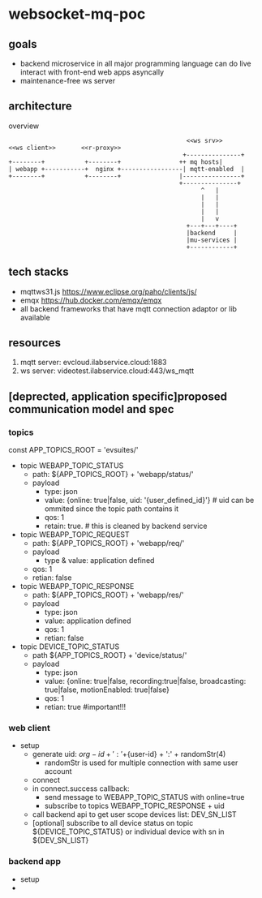 # websocket-mq-poc
## goals
- backend microservice in all major programming language can do live interact with front-end web apps asyncally
- maintenance-free ws server

## architecture
overview

```
                                                 <<ws srv>>
<<ws client>>       <<r-proxy>>
                                                +---------------+
+--------+           +--------+                ++ mq hosts|
| webapp +-----------+  nginx +-----------------| mqtt-enabled  |
+--------+           +--------+                |----------------+
                                               +---------------+
                                                     ^   |
                                                     |   |
                                                     |   |
                                                     |   |
                                                     |   v
                                                 +---+---+----+
                                                 |backend     |
                                                 |mu-services |
                                                 +------------+

```

## tech stacks
- mqttws31.js https://www.eclipse.org/paho/clients/js/
- emqx https://hub.docker.com/emqx/emqx
- all backend frameworks that have mqtt connection adaptor or lib available

## resources
1. mqtt server: evcloud.ilabservice.cloud:1883
2. ws server: videotest.ilabservice.cloud:443/ws_mqtt

## [deprected, application specific]proposed communication model and spec
### topics
const APP_TOPICS_ROOT = 'evsuites/'
- topic WEBAPP_TOPIC_STATUS
  - path: ${APP_TOPICS_ROOT} + 'webapp/status/'
  - payload
    - type: json
    - value: {online: true|false, uid: '{user_defined_id}'}   # uid can be ommited since the topic path contains it
    - qos: 1
    - retain: true.    # this is cleaned by backend service
- topic WEBAPP_TOPIC_REQUEST
  - path: ${APP_TOPICS_ROOT} + 'webapp/req/'
  - payload
    - type & value: application defined
  - qos: 1
  - retian: false
- topic WEBAPP_TOPIC_RESPONSE
  - path: ${APP_TOPICS_ROOT} + 'webapp/res/'
  - payload
    - type: json
    - value: application defined
    - qos: 1
    - retian: false
- topic DEVICE_TOPIC_STATUS
  - path ${APP_TOPICS_ROOT} + 'device/status/'
  - payload
    - type: json
    - value: {online: true|false, recording:true|false, broadcasting: true|false, motionEnabled: true|false}
    - qos: 1
    - retian: true   #important!!!

### web client
- setup
  - generate uid: ${org-id} + ':' +${user-id} + ':' + randomStr(4)
    - randomStr is used for multiple connection with same user account
  - connect
  - in connect.success callback:
    - send message to WEBAPP_TOPIC_STATUS with online=true
    - subscribe to topics WEBAPP_TOPIC_RESPONSE + uid
  - call backend api to get user scope devices list: DEV_SN_LIST
  - [optional] subscribe to all device status on topic ${DEVICE_TOPIC_STATUS} or individual device with sn in ${DEV_SN_LIST}

### backend app
- setup
- 





